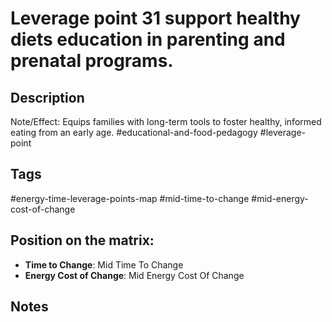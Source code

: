 # Leverage point 31 support healthy diets education in parenting and prenatal programs.

## Description
Note/Effect: Equips families with long-term tools to foster healthy, informed eating from an early age.   #educational-and-food-pedagogy #leverage-point

## Tags
#energy-time-leverage-points-map #mid-time-to-change #mid-energy-cost-of-change

## Position on the matrix:
- **Time to Change**: Mid Time To Change
- **Energy Cost of Change**: Mid Energy Cost Of Change

## Notes
<!-- Add your notes here -->

